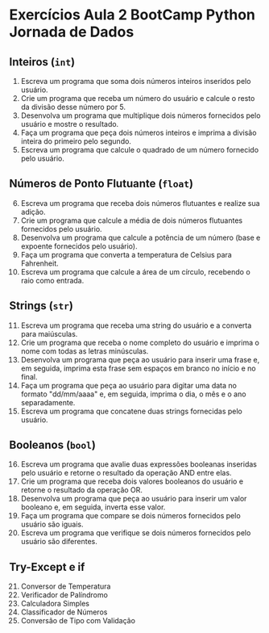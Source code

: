 # Exercícios Aula 2 BootCamp Python Jornada de Dados

## Inteiros (`int`)

 1. Escreva um programa que soma dois números inteiros inseridos pelo usuário.
 2. Crie um programa que receba um número do usuário e calcule o resto da divisão desse número por 5.
 3. Desenvolva um programa que multiplique dois números fornecidos pelo usuário e mostre o resultado.
 4. Faça um programa que peça dois números inteiros e imprima a divisão inteira do primeiro pelo segundo.
 5. Escreva um programa que calcule o quadrado de um número fornecido pelo usuário.

## Números de Ponto Flutuante (`float`)

 6. Escreva um programa que receba dois números flutuantes e realize sua adição.
 7. Crie um programa que calcule a média de dois números flutuantes fornecidos pelo usuário.
 8. Desenvolva um programa que calcule a potência de um número (base e expoente fornecidos pelo usuário).
 9. Faça um programa que converta a temperatura de Celsius para Fahrenheit.
 10. Escreva um programa que calcule a área de um círculo, recebendo o raio como entrada.

## Strings (`str`)

 11. Escreva um programa que receba uma string do usuário e a converta para maiúsculas.
 12. Crie um programa que receba o nome completo do usuário e imprima o nome com todas as letras minúsculas.
 13. Desenvolva um programa que peça ao usuário para inserir uma frase e, em seguida, imprima esta frase sem espaços em branco no início e no final.
 14. Faça um programa que peça ao usuário para digitar uma data no formato "dd/mm/aaaa" e, em seguida, imprima o dia, o mês e o ano separadamente.
 15. Escreva um programa que concatene duas strings fornecidas pelo usuário.

## Booleanos (`bool`)

 16. Escreva um programa que avalie duas expressões booleanas inseridas pelo usuário e retorne o resultado da operação AND entre elas.
 17. Crie um programa que receba dois valores booleanos do usuário e retorne o resultado da operação OR.
 18. Desenvolva um programa que peça ao usuário para inserir um valor booleano e, em seguida, inverta esse valor.
 19. Faça um programa que compare se dois números fornecidos pelo usuário são iguais.
 20. Escreva um programa que verifique se dois números fornecidos pelo usuário são diferentes.

## Try-Except e if

 21. Conversor de Temperatura
 22. Verificador de Palíndromo
 23. Calculadora Simples
 24. Classificador de Números
 25. Conversão de Tipo com Validação
